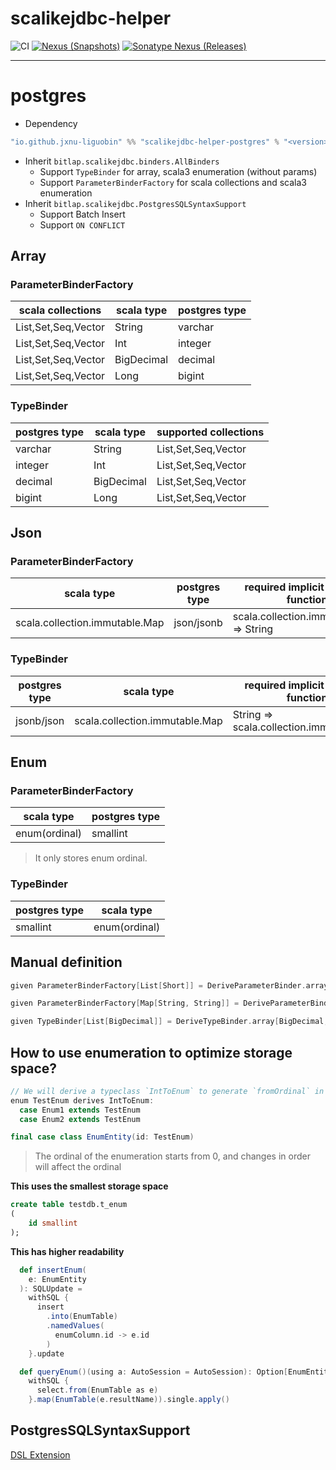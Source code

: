# scalikejdbc-helper

![CI][Badge-CI] [![Nexus (Snapshots)][Badge-Snapshots]][Link-Snapshots] [![Sonatype Nexus (Releases)][Badge-Release]][Link-Release] 

[Badge-CI]: https://github.com/hjfruit/scalikejdbc-helper/actions/workflows/ScalaCI.yml/badge.svg
[Badge-Snapshots]: https://img.shields.io/nexus/s/io.github.jxnu-liguobin/scalikejdbc-helper-core_3?server=https%3A%2F%2Foss.sonatype.org
[Link-Snapshots]: https://oss.sonatype.org/content/repositories/snapshots/io/github/jxnu-liguobin/scalikejdbc-helper-core_3/
[Link-Release]: https://oss.sonatype.org/content/repositories/public/io/github/jxnu-liguobin/scalikejdbc-helper-core_3/
[Badge-Release]: https://img.shields.io/nexus/r/io.github.jxnu-liguobin/scalikejdbc-helper-core_3?server=https%3A%2F%2Foss.sonatype.org

----

# postgres

- Dependency

```scala
"io.github.jxnu-liguobin" %% "scalikejdbc-helper-postgres" % "<version>"
```

- Inherit `bitlap.scalikejdbc.binders.AllBinders`
  - Support `TypeBinder` for array, scala3 enumeration (without params)
  - Support `ParameterBinderFactory` for scala collections and scala3 enumeration 
- Inherit `bitlap.scalikejdbc.PostgresSQLSyntaxSupport`
  - Support Batch Insert
  - Support `ON CONFLICT`

## Array
### ParameterBinderFactory
| scala collections   | scala type | postgres type |
|---------------------|------------|---------------|
| List,Set,Seq,Vector | String     | varchar       |
| List,Set,Seq,Vector | Int        | integer       |
| List,Set,Seq,Vector | BigDecimal | decimal       |
| List,Set,Seq,Vector | Long       | bigint        |

### TypeBinder
| postgres type | scala type | supported collections |
|---------------|------------|-----------------------|
| varchar       | String     | List,Set,Seq,Vector   |
| integer       | Int        | List,Set,Seq,Vector   |
| decimal       | BigDecimal | List,Set,Seq,Vector   |
| bigint        | Long       | List,Set,Seq,Vector   |

## Json
### ParameterBinderFactory
| scala type                     | postgres type | required implicit mapping function       |
|--------------------------------|---------------|------------------------------------------|
| scala.collection.immutable.Map | json/jsonb    | scala.collection.immutable.Map => String |

### TypeBinder
| postgres type | scala type                     | required implicit mapping function       |
|---------------|--------------------------------|------------------------------------------|
 | jsonb/json    | scala.collection.immutable.Map | String => scala.collection.immutable.Map |

## Enum

### ParameterBinderFactory
| scala type    | postgres type | 
|---------------|---------------|
| enum(ordinal) | smallint      |

> It only stores enum ordinal. 

### TypeBinder
| postgres type | scala type    | 
|---------------|---------------|
| smallint      | enum(ordinal) |

## Manual definition
```scala
given ParameterBinderFactory[List[Short]] = DeriveParameterBinder.array[Short, List](ObjectType.Short, _.toArray)

given ParameterBinderFactory[Map[String, String]] = DeriveParameterBinder.json[Map[String, String]](toJson)

given TypeBinder[List[BigDecimal]] = DeriveTypeBinder.array[BigDecimal, List](_.toList.map(s => BigDecimal(s.toString)), Nil)
```

## How to use enumeration to optimize storage space?

```scala
// We will derive a typeclass `IntToEnum` to generate `fromOrdinal` in static state
enum TestEnum derives IntToEnum:
  case Enum1 extends TestEnum
  case Enum2 extends TestEnum

final case class EnumEntity(id: TestEnum)
```

> The ordinal of the enumeration starts from 0, and changes in order will affect the ordinal
 
**This uses the smallest storage space**
```sql
create table testdb.t_enum
(
    id smallint
);
```

**This has higher readability**
```scala
  def insertEnum(
    e: EnumEntity
  ): SQLUpdate =
    withSQL {
      insert
        .into(EnumTable)
        .namedValues(
          enumColumn.id -> e.id
        )
    }.update

  def queryEnum()(using a: AutoSession = AutoSession): Option[EnumEntity] =
    withSQL {
      select.from(EnumTable as e)
    }.map(EnumTable(e.resultName)).single.apply()
```

## PostgresSQLSyntaxSupport

[DSL Extension](PG.md)